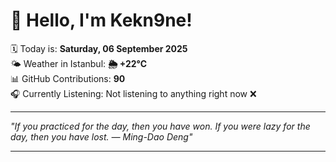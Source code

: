 # 👋 Hello, I'm Kekn9ne!

🗓️ Today is: **Saturday, 06 September 2025**  
🌤️ Weather in Istanbul: **🌦   +22°C**  
📊 GitHub Contributions: **90**  
🎧 Currently Listening: Not listening to anything right now ❌

---

_"If you practiced for the day, then you have won. If you were lazy for the day, then you have lost. — *Ming-Dao Deng*"_

---
